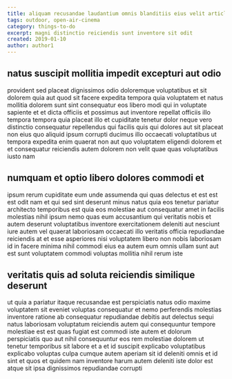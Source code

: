 ```yaml
---
title: aliquam recusandae laudantium omnis blanditiis eius velit article 6981
tags: outdoor, open-air-cinema
category: things-to-do
excerpt: magni distinctio reiciendis sunt inventore sit odit
created: 2019-01-10
author: author1
---
```


## natus suscipit mollitia impedit excepturi aut odio

provident sed placeat dignissimos odio doloremque voluptatibus et sit dolorem quia aut quod sit facere expedita tempora quia voluptatem et natus mollitia dolorem sunt sint consequatur eos libero modi qui in voluptate sapiente et et dicta officiis et possimus aut inventore repellat officiis illo tempora tempora quia placeat illo et cupiditate tenetur dolor neque vero distinctio consequatur repellendus qui facilis quis qui dolores aut sit placeat non eius quo aliquid ipsum corrupti ducimus illo occaecati voluptatibus ut tempora expedita enim quaerat non aut quo voluptatem eligendi dolorem et et consequatur reiciendis autem dolorem non velit quae quas voluptatibus iusto nam

## numquam et optio libero dolores commodi et

ipsum rerum cupiditate eum unde assumenda qui quas delectus et est est est odit nam et qui sed sint deserunt minus natus quia eos tenetur pariatur architecto temporibus est quia eos molestiae aut consequatur amet in facilis molestias nihil ipsum nemo quas eum accusantium qui veritatis nobis et autem deserunt voluptatibus inventore exercitationem deleniti aut nesciunt iure autem vel quaerat laboriosam occaecati illo veritatis officia repudiandae reiciendis at et esse asperiores nisi voluptatem libero non nobis laboriosam id in facere minima nihil commodi eius ea autem eum omnis ullam sunt aut est sunt voluptatem commodi voluptas mollitia nihil rerum iste

## veritatis quis ad soluta reiciendis similique deserunt

ut quia a pariatur itaque recusandae est perspiciatis natus odio maxime voluptatem sit eveniet voluptas consequatur et nemo perferendis molestias inventore ratione ab consequatur repudiandae debitis aut delectus sequi natus laboriosam voluptatum reiciendis autem qui consequuntur tempore molestiae est est quas fugiat est commodi iste autem et dolorum perspiciatis quo aut nihil consequuntur eos rem molestiae dolorem ut tenetur temporibus sit labore et a et id suscipit explicabo voluptatibus explicabo voluptas culpa cumque autem aperiam sit id deleniti omnis et id sint et quos et quidem nam inventore harum autem deleniti iste dolor est atque sit ipsa dignissimos repudiandae corrupti
